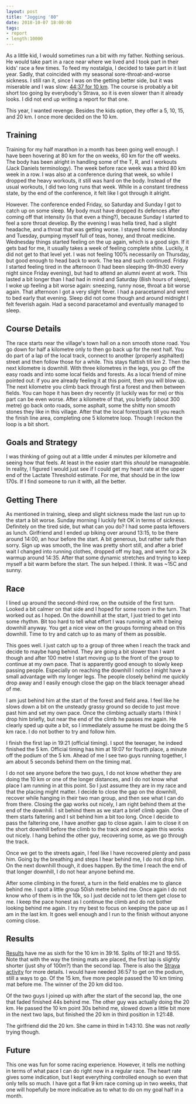 ```yaml
---
layout: post
title: "Jogging '80"
date: 2018-10-07 18:00:00
tags:
- report
- length:10000
---
```


As a little kid, I would sometimes run a bit with my father. Nothing serious.
He would take part in a race near where we lived and I took part in their kids'
race a few times. To feed my nostalgia, I decided to take part in it last year.
Sadly, that coincided with my seasonal sore-throat-and-worse sickness. I still
ran it, since I was on the getting better side, but it was miserable and I was
slow: [44:37 for 10 km][lastyearstrava]. The course is probably a bit short too
going by everybody's Strava, so it is even slower than it already looks. I did
not end up writing a report for that one.

This year, I wanted revenge. Besides the kids option, they offer a 5, 10, 15,
and 20 km. I once more decided on the 10 km.

## Training

Training for my half marathon in a month has been going well enough. I have
been hovering at 80 km for the on weeks, 60 km for the off weeks. The body has
been alright in handling some of the T, R, and I workouts (Jack Daniels
terminology). The week before race week was a third 80 km week in a row. I was
also at a conference during that week, so while I dropped the heavy workouts,
it still was hard on the body. Instead of the usual workouts, I did two long
runs that week. While in a constant tiredness state, by the end of the
conference, it felt like I got through it alright.

However. The conference ended Friday, so Saturday and Sunday I got to catch up
on some sleep. My body must have dropped its defences after coming off that
intensity (is that even a thing?), because Sunday I started to feel a sore
throat develop. By the evening I was hella tired, had a slight headache, and a
throat that was getting worse. I stayed home sick Monday and Tuesday, pumping
myself full of teas, honey, and throat medicine.  Wednesday things started
feeling on the up again, which is a good sign. If it gets bad for me, it
usually takes a week of feeling complete shite. Luckily, it did not get to that
level yet. I was not feeling 100% necessarily on Thursday, but good enough to
head back to work. The tea and such continued.  Friday I started feeling tired
in the afternoon (I had been sleeping 9h-9h30 every night since Friday
evening), but had to attend an alumni event at work. This lasted a bit longer
than I had had in mind and Saturday (8ish hours of sleep), I woke up feeling a
bit worse again: sneezing, runny nose, throat a bit worse again. That afternoon
I got a very slight fever. I had a paracetamol and went to bed early that
evening. Sleep did not come though and around midnight I felt feverish again.
Had a second paracetamol and eventually managed to sleep.

## Course Details

The race starts near the village's town hall on a non smooth stone road. You go
down for half a kilometre only to then go back up for the next half. You do
part of a lap of the local track, connect to another (properly asphalted)
street and then follow those for a while. This stays flattish till km 2. Then
the next kilometre is downhill. With three kilometres in the legs, you go off
the easy roads and into some local fields and forests. As a local friend of
mine pointed out: if you are already feeling it at this point, then you will
blow up. The next kilometre you climb back through first a forest and then
between fields. You can hope it has been dry recently (it luckily was for me)
or this part can be even worse. After a kilometre of that, you briefly (about
300 metre) go back onto roads, some asphalt, some the shitty non smooth stones
they like in this village. After that the local forest/park till you reach the
finish line area, completing one 5 kilometre loop. Though I reckon the loop is
a bit short.

## Goals and Strategy

I was thinking of going out at a little under 4 minutes per kilometre and
seeing how that feels. At least in the easier start this *should* be
manageable. In reality, I figured I would just see if I could get my heart rate
at the upper end of the Lactate Threshold estimate. For me, that should be in
the low 170s. If I find someone to run it with, all the better.

## Getting There

As mentioned in training, sleep and slight sickness made the last run up to the
start a bit worse.  Sunday morning I luckily felt OK in terms of sickness.
Definitely on the tired side, but what can you do? I had some pasta leftovers
as lunch. Girlfriend and I ended up biking over around 13:15, to be there
around 14:00, an hour before the start. A bit generous, but rather safe than
sorry. Sign up was smooth, the line was pretty short still, and after a brief
wait I changed into running clothes, dropped off my bag, and went for a 2k
warmup around 14:35. After that some dynamic stretches and trying to keep
myself a bit warm before the start. The sun helped. I think. It was ~15C and
sunny.

## Race

I lined up around the second-third row, on the outside of the first turn.
Looked a bit calmer on that side and I hoped for some room in the turn. That
worked out as I hoped. On the downhill at the start, I just tried to get into
some rhythm. Bit too hard to tell what effort I was running at with it being
downhill anyway. You get a nice view on the groups forming ahead on this
downhill. Time to try and catch up to as many of them as possible.

This goes well. I just catch up to a group of three when I reach the track and
decide to maybe hang behind.  They are going a bit slower than I want though
and after 100 metre I start moving up to the front of the group to continue at
my own pace. That is apparently good enough to slowly keep passing people.
Especially on reaching the downhill I notice I might have a small advantage
with my longer legs. The people closely behind me quickly drop away and I
easily enough close the gap on the black teenager ahead of me.

I am just behind him at the start of the forest and field area. I feel like he
slows down a bit on the unsteady grassy ground so decide to just move past him
and set my own pace. Once the climbing actually starts I think I drop him
briefly, but near the end of the climb he passes me again. He clearly sped up
quite a bit, so I immediately assume he must be doing the 5 km race. I do not
bother to try and follow him.

I finish the first lap in 19:21 (official timing). I spot the teenager, he
indeed finished the 5 km. Official timing has him at 19:07 for fourth place, a
minute off the podium of the 5 km. Ahead of me I see two guys running together,
I am about 5 seconds behind them on the timing mat.

I do not see anyone before the two guys, I do not know whether they are doing
the 10 km or one of the longer distances, and I do not know what place I am
running in at this point. So I just assume they are in my race and that the
placing might matter. I decide to close the gap on the downhill, recover while
hanging in their two man group, and then see what I can do from there. Closing
the gap works out nicely, I am right behind them at the end of the downhill. I
sit behind them as we start a brief climb again. One of them starts faltering
and I sit behind him a bit too long. Once I decide to pass the faltering one, I
have another gap to close again. I aim to close it on the short downhill before
the climb to the track and once again this works out nicely. I hang behind the
other guy, recovering some, as we go through the track.

Once we get to the streets again, I feel like I have recovered plenty and pass
him. Going by the breathing and steps I hear behind me, I do not drop him. On
the next downhill though, it does happen. By the time I reach the end of that
longer downhill, I do not hear anyone behind me.

After some climbing in the forest, a turn in the field enables me to glance
behind me. I spot a little group 50ish metre behind me. Once again I do not
know who of them is in the 10k, so I just decide not to let them get close to
me. I keep the pace honest as I continue the climb and do not bother looking
behind me again. I try my best to focus on keeping the pace up as I am in the
last km. It goes well enough and I run to the finish without anyone coming
close.

## Results

[Results][results] have me as sixth for the 10 km in 39:16. Splits of 19:21 and
19:55. Note that with the way the timing mats are placed, the first lap is
slightly shorter (just shy of 100m?) than the second lap. There is also the
[Strava activity][strava] for more details. I would have needed 36:57 to get
on the podium, still a ways to go. Of the 15 km, five more people passed the 10
km timing mat before me. The winner of the 20 km did too.

Of the two guys I joined up with after the start of the second lap, the one
that faded finished 44s behind me. The other guy was actually doing the 20 km.
He passed the 10 km point 30s behind me, slowed down a little bit more in the
next two laps, but finished the 20 km in third position in 1:21:48.

The girlfriend did the 20 km. She came in third in 1:43:10. She was not
_really_ trying though.

## Future

This one was fun for some racing experience. However, it tells me nothing in
terms of what pace I can do right now in a regular race. The heart rate gives
some indication, but I kept everything controlled enough so even that only
tells so much. I have got a flat 9 km race coming up in two weeks, that one
will hopefully be more indicative as to what to do on my goal half in a month.

[lastyearstrava]: https://www.strava.com/activities/1210410080
[strava]: https://www.strava.com/activities/1890090739
[results]: https://sqmtime.be/agenda/jogging80

